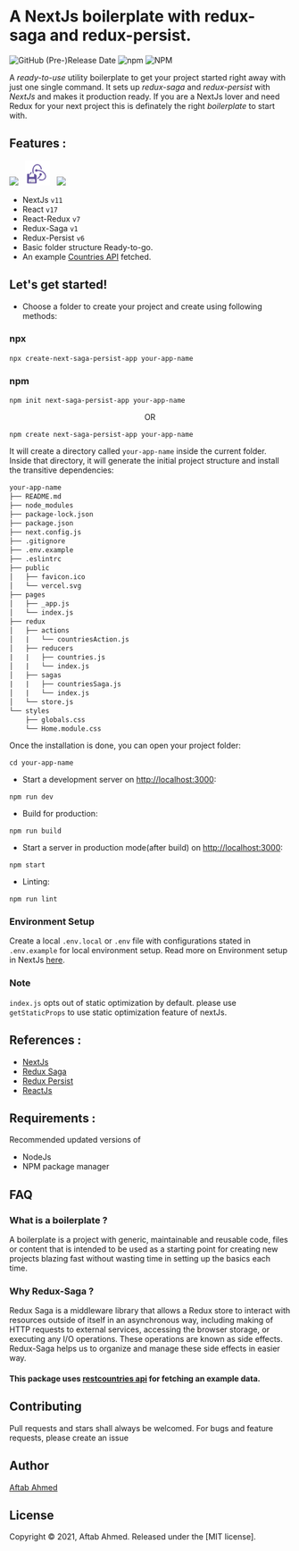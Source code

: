 # A NextJs boilerplate with redux-saga and redux-persist.
![GitHub (Pre-)Release Date](https://img.shields.io/github/last-commit/rishav4101/create-next-saga-persist-app?style=for-the-badge)
![npm](https://img.shields.io/npm/v/create-next-saga-persist-app?style=for-the-badge)
![NPM](https://img.shields.io/npm/l/create-next-saga-persist-app?style=for-the-badge)


A *ready-to-use* utility boilerplate to get your project started right away with just one single command. It sets up *redux-saga* and *redux-persist* with *NextJs* and makes it production ready. If you are a NextJs lover and need Redux for your next project this is definately the right *boilerplate* to start with.

## Features :
<img src="https://cdn.worldvectorlogo.com/logos/next-js.svg" height="40px"/> &nbsp;
<img src="https://raw.githubusercontent.com/LukeBrandonFarrell/open-source-images/master/redux-persist-machine/redux-persist-machine-logo.png" height="45px"/> &nbsp;
<img src="https://redux-saga.js.org/img/Redux-Saga-Logo-Landscape.png" height="35px"/>


* NextJs ```v11```
* React ```v17```
* React-Redux ```v7```
* Redux-Saga ```v1```
* Redux-Persist ```v6```
* Basic folder structure Ready-to-go.
* An example [Countries API](https://restcountries.eu/rest/v2/) fetched.

## Let's get started!
* Choose a folder to create your project and create using following methods:
### npx 
```
npx create-next-saga-persist-app your-app-name
```
### npm
```
npm init next-saga-persist-app your-app-name
```
<p align="center">OR</p>

```
npm create next-saga-persist-app your-app-name
```
It will create a directory called ```your-app-name``` inside the current folder.
Inside that directory, it will generate the initial project structure and install the transitive dependencies:
```
your-app-name
├── README.md
├── node_modules
├── package-lock.json
├── package.json
├── next.config.js
├── .gitignore
├── .env.example
├── .eslintrc
├── public
│   ├── favicon.ico
│   └── vercel.svg
├── pages
│   ├── _app.js
│   └── index.js
├── redux
│   ├── actions
│   |   └── countriesAction.js
│   ├── reducers
|   |   ├── countries.js
│   |   └── index.js
│   ├── sagas
|   |   ├── countriesSaga.js
│   |   └── index.js
│   └── store.js
└── styles
    ├── globals.css
    └── Home.module.css
```

Once the installation is done, you can open your project folder:
```
cd your-app-name
```

* Start a development server on [http://localhost:3000](http://localhost:3000):

```
npm run dev
```
* Build for production:

```
npm run build
```
* Start a server in production mode(after build) on [http://localhost:3000](http://localhost:3000):

```
npm start
```
* Linting: 

```
npm run lint
```

### Environment Setup
Create a local ```.env.local``` or ```.env``` file with configurations stated in ```.env.example``` for local environment setup. Read more on Environment setup in NextJs [here](https://nextjs.org/docs/basic-features/environment-variables).

### Note 
```index.js``` opts out of static optimization by default. please use ```getStaticProps``` to use static optimization feature of nextJs.

## References :
* [NextJs](https://nextjs.org/docs/getting-started)
* [Redux Saga](https://redux-saga.js.org/docs/introduction/GettingStarted)
* [Redux Persist](https://github.com/rt2zz/redux-persist)
* [ReactJs](https://reactjs.org/docs/getting-started.html)

## Requirements :
Recommended updated versions of 
* NodeJs
* NPM package manager

## FAQ
### What is a boilerplate ?
A boilerplate is a project with generic, maintainable and reusable code, files or content that is intended to be used as a starting point for creating new projects blazing fast without wasting time in setting up the basics each time.
### Why Redux-Saga ?
Redux Saga is a middleware library that allows a Redux store to interact with resources outside of itself in an asynchronous way, including making of HTTP requests to external services, accessing the browser storage, or executing any I/O operations. These operations are known as side effects. Redux-Saga helps us to organize and manage these side effects in easier way.

#### This package uses [restcountries api](https://github.com/apilayer/restcountries) for fetching an example data.

## Contributing
Pull requests and stars shall always be welcomed. For bugs and feature requests, please create an issue

## Author
[Aftab Ahmed](https://github.com/aaftab1441)

## License
Copyright © 2021, Aftab Ahmed. Released under the [MIT license].